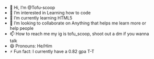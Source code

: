 - 👋 Hi, I’m @Tofu-scoop
- 👀 I’m interested in Learning how to code 
- 🌱 I’m currently learning HTML5
- 💞️ I’m looking to collaborate on Anything that helps me learn more or help people 
- 📫 How to reach me my ig is tofu_scoop, shoot out a dm if you wanna talk 
- 😄 Pronouns: He/Him 
- ⚡ Fun fact: I currently have a 0.82 gpa T-T

<!---
Tofu-scoop/Tofu-scoop is a ✨ special ✨ repository because its `README.md` (this file) appears on your GitHub profile.
You can click the Preview link to take a look at your changes.
--->
